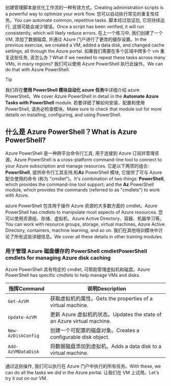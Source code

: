 <span data-ttu-id="38e66-101">创建管理脚本是优化工作流的一种有效方式。</span><span class="sxs-lookup"><span data-stu-id="38e66-101">Creating administration scripts is a powerful way to optimize your work flow.</span></span> <span data-ttu-id="38e66-102">您可以自动执行常见的重复性任务。</span><span class="sxs-lookup"><span data-stu-id="38e66-102">You can automate common, repetitive tasks.</span></span> <span data-ttu-id="38e66-103">脚本经过验证后, 它将持续运行, 这很可能会减少错误。</span><span class="sxs-lookup"><span data-stu-id="38e66-103">Once a script has been verified, it will run consistently, which will likely reduce errors.</span></span> <span data-ttu-id="38e66-104">在上一个练习中, 我们创建了一个 VM, 添加了数据磁盘, 并通过 Azure 门户进行了更改的缓存设置。</span><span class="sxs-lookup"><span data-stu-id="38e66-104">In the previous exercise, we created a VM, added a data disk, and changed cache settings, all through the Azure portal.</span></span> <span data-ttu-id="38e66-105">如果我们需要在多个区域中跨多个 vm 重复这些任务, 该怎么办？</span><span class="sxs-lookup"><span data-stu-id="38e66-105">What if we needed to repeat these tasks across many VMs, in many regions?</span></span> <span data-ttu-id="38e66-106">我们可以使用 Azure PowerShell 执行此操作。</span><span class="sxs-lookup"><span data-stu-id="38e66-106">We can do that with Azure PowerShell.</span></span>

> [!TIP]
> <span data-ttu-id="38e66-107">我们将在**使用 PowerShell 模块自动化 azure 任务**中详细介绍 azure PowerShell。</span><span class="sxs-lookup"><span data-stu-id="38e66-107">We cover Azure PowerShell in detail in the **Automate Azure Tasks with PowerShell** module.</span></span> <span data-ttu-id="38e66-108">若要详细了解如何安装、配置和使用 PowerShell, 请务必检查模块。</span><span class="sxs-lookup"><span data-stu-id="38e66-108">Make sure to check that module out for more details on installing, configuring, and using PowerShell.</span></span>

## <a name="what-is-azure-powershell"></a><span data-ttu-id="38e66-109">什么是 Azure PowerShell？</span><span class="sxs-lookup"><span data-stu-id="38e66-109">What is Azure PowerShell?</span></span>

<span data-ttu-id="38e66-110">Azure PowerShell 是一种跨平台命令行工具, 用于连接到 Azure 订阅并管理资源。</span><span class="sxs-lookup"><span data-stu-id="38e66-110">Azure PowerShell is a cross-platform command-line tool to connect to your Azure subscription and manage resources.</span></span> <span data-ttu-id="38e66-111">它是以下两项的组合: **PowerShell**, 提供命令行工具支持;和**Az** PowerShell 模块, 它提供了可与 Azure 配合使用的命令 (称为 "cmdlet")。</span><span class="sxs-lookup"><span data-stu-id="38e66-111">It's combination of two things: **PowerShell**, which provides the command-line tool support; and the **Az** PowerShell module, which provides the commands (referred to as "cmdlets") to work with Azure.</span></span> 

<span data-ttu-id="38e66-112">azure PowerShell 包含用于操作 Azure 资源的大多数方面的 cmdlet。</span><span class="sxs-lookup"><span data-stu-id="38e66-112">Azure PowerShell has cmdlets to manipulate most aspects of Azure resources.</span></span> <span data-ttu-id="38e66-113">您可以使用资源组、存储、虚拟机、Azure Active Directory、容器、机器学习等。</span><span class="sxs-lookup"><span data-stu-id="38e66-113">You can work with resource groups, storage, virtual machines, Azure Active Directory, containers, machine learning, and so on.</span></span> <span data-ttu-id="38e66-114">我们在其他培训模块中讨论了所有这些详细信息。</span><span class="sxs-lookup"><span data-stu-id="38e66-114">We cover all these details in other training modules.</span></span>

### <a name="powershell-cmdlets-for-managing-azure-disk-caching"></a><span data-ttu-id="38e66-115">用于管理 Azure 磁盘缓存的 PowerShell cmdlet</span><span class="sxs-lookup"><span data-stu-id="38e66-115">PowerShell cmdlets for managing Azure disk caching</span></span>

<span data-ttu-id="38e66-116">Azure PowerShell 具有特定的 cmdlet, 可帮助管理虚拟机和磁盘。</span><span class="sxs-lookup"><span data-stu-id="38e66-116">Azure PowerShell has specific cmdlets to help manage VMs and disks.</span></span>

|<span data-ttu-id="38e66-117">指挥</span><span class="sxs-lookup"><span data-stu-id="38e66-117">Command</span></span>  | <span data-ttu-id="38e66-118">说明</span><span class="sxs-lookup"><span data-stu-id="38e66-118">Description</span></span> |
|---------|-------------|
| `Get-AzVM`         | <span data-ttu-id="38e66-119">获取虚拟机的属性。</span><span class="sxs-lookup"><span data-stu-id="38e66-119">Gets the properties of a virtual machine.</span></span>       |
| `Update-AzVM`      | <span data-ttu-id="38e66-120">更新 Azure 虚拟机的状态。</span><span class="sxs-lookup"><span data-stu-id="38e66-120">Updates the state of an Azure virtual machine.</span></span>  |
| `New-AzDiskConfig` | <span data-ttu-id="38e66-121">创建一个可配置的磁盘对象。</span><span class="sxs-lookup"><span data-stu-id="38e66-121">Creates a configurable disk object.</span></span>             |
| `Add-AzVMDataDisk` | <span data-ttu-id="38e66-122">将数据磁盘添加到虚拟机。</span><span class="sxs-lookup"><span data-stu-id="38e66-122">Adds a data disk to a virtual machine.</span></span>          |

<span data-ttu-id="38e66-123">通过这些操作, 我们可以执行在 Azure 门户中执行的所有任务。</span><span class="sxs-lookup"><span data-stu-id="38e66-123">With these, we can do all the tasks we did in the Azure portal.</span></span> <span data-ttu-id="38e66-124">让我们在 VM 上试用。</span><span class="sxs-lookup"><span data-stu-id="38e66-124">Let's try it out on our VM.</span></span>
